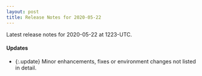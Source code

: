 ```yaml
---
layout: post
title: Release Notes for 2020-05-22
---
```


Latest release notes for 2020-05-22 at 1223-UTC.

<div class='updates' markdown='1'>

#### Updates

- {:.update} Minor enhancements, fixes or environment changes not listed in detail.

</div>


